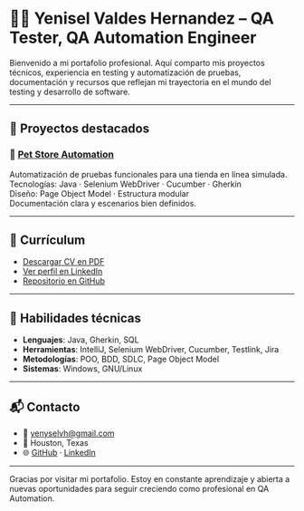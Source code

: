 # 👩‍💻 Yenisel Valdes Hernandez – QA Tester, QA Automation Engineer

Bienvenido a mi portafolio profesional. Aquí comparto mis proyectos técnicos, experiencia en testing y automatización de pruebas, documentación y recursos que reflejan mi trayectoria en el mundo del testing y desarrollo de software.

---

## 🚀 Proyectos destacados

### 🛒 [Pet Store Automation](projects/pet-store-automation/README.md)
Automatización de pruebas funcionales para una tienda en línea simulada.  
Tecnologías: Java · Selenium WebDriver · Cucumber · Gherkin  
Diseño: Page Object Model · Estructura modular  
Documentación clara y escenarios bien definidos.

---

## 📄 Currículum

- [Descargar CV en PDF](cv/Yenisel_CV.pdf)
- [Ver perfil en LinkedIn](https://www.linkedin.com/in/yenisel-valdes-hernandez/)
- [Repositorio en GitHub](https://github.com/yeniselvh/PetStore.git)

---

## 🧠 Habilidades técnicas

- **Lenguajes**: Java, Gherkin, SQL  
- **Herramientas**: IntelliJ, Selenium WebDriver, Cucumber, Testlink, Jira  
- **Metodologías**: POO, BDD, SDLC, Page Object Model  
- **Sistemas**: Windows, GNU/Linux

---

## 📬 Contacto

- 📧 yenyselvh@gmail.com  
- 📍 Houston, Texas  
- 🌐 [GitHub](https://github.com/yeniselvh) · [LinkedIn](https://www.linkedin.com/in/yenisel-valdes-hernandez/)

---

Gracias por visitar mi portafolio. Estoy en constante aprendizaje y abierta a nuevas oportunidades para seguir creciendo como profesional en QA Automation.
